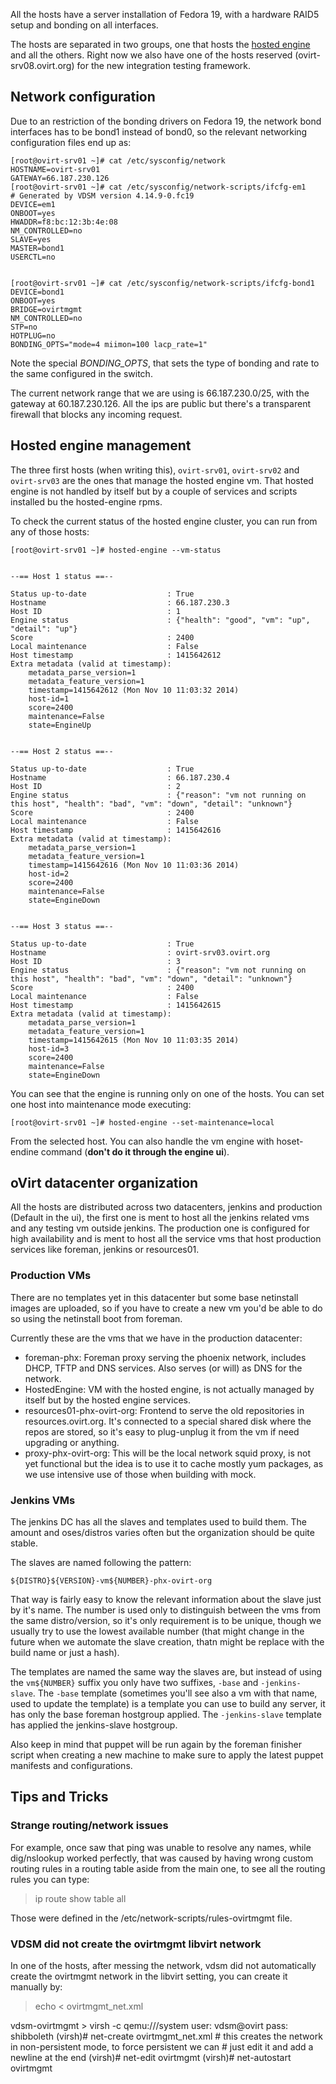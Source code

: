 All the hosts have a server installation of Fedora 19, with a hardware
RAID5 setup and bonding on all interfaces.

The hosts are separated in two groups, one that hosts the [hosted
engine] and all the others. Right now we also have one of the hosts
reserved (ovirt-srv08.ovirt.org) for the new integration testing
framework.

  [hosted engine]: /Hosted_Engine_Howto

Network configuration
--------------

Due to an restriction of the bonding drivers on Fedora 19, the network
bond interfaces has to be bond1 instead of bond0, so the relevant
networking configuration files end up as:


    [root@ovirt-srv01 ~]# cat /etc/sysconfig/network
    HOSTNAME=ovirt-srv01
    GATEWAY=66.187.230.126
    [root@ovirt-srv01 ~]# cat /etc/sysconfig/network-scripts/ifcfg-em1
    # Generated by VDSM version 4.14.9-0.fc19
    DEVICE=em1
    ONBOOT=yes
    HWADDR=f8:bc:12:3b:4e:08
    NM_CONTROLLED=no
    SLAVE=yes
    MASTER=bond1
    USERCTL=no


    [root@ovirt-srv01 ~]# cat /etc/sysconfig/network-scripts/ifcfg-bond1
    DEVICE=bond1
    ONBOOT=yes
    BRIDGE=ovirtmgmt
    NM_CONTROLLED=no
    STP=no
    HOTPLUG=no
    BONDING_OPTS="mode=4 miimon=100 lacp_rate=1"

Note the special *BONDING_OPTS*, that sets the type of bonding and
rate to the same configured in the switch.


The current network range that we are using is 66.187.230.0/25, with the
gateway at 60.187.230.126. All the ips are public but there's a transparent
firewall that blocks any incoming request.


Hosted engine management
-----------------------

The three first hosts (when writing this), `ovirt-srv01`,
`ovirt-srv02` and `ovirt-srv03` are the ones that manage the hosted
engine vm. That hosted engine is not handled by itself but by a couple
of services and scripts installed bu the hosted-engine rpms.

To check the current status of the hosted engine cluster, you can run
from any of those hosts:


    [root@ovirt-srv01 ~]# hosted-engine --vm-status
    
    
    --== Host 1 status ==--
    
    Status up-to-date                  : True
    Hostname                           : 66.187.230.3
    Host ID                            : 1
    Engine status                      : {"health": "good", "vm": "up", "detail": "up"}
    Score                              : 2400
    Local maintenance                  : False
    Host timestamp                     : 1415642612
    Extra metadata (valid at timestamp):
        metadata_parse_version=1
        metadata_feature_version=1
        timestamp=1415642612 (Mon Nov 10 11:03:32 2014)
        host-id=1
        score=2400
        maintenance=False
        state=EngineUp
    
    
    --== Host 2 status ==--
    
    Status up-to-date                  : True
    Hostname                           : 66.187.230.4
    Host ID                            : 2
    Engine status                      : {"reason": "vm not running on this host", "health": "bad", "vm": "down", "detail": "unknown"}
    Score                              : 2400
    Local maintenance                  : False
    Host timestamp                     : 1415642616
    Extra metadata (valid at timestamp):
        metadata_parse_version=1
        metadata_feature_version=1
        timestamp=1415642616 (Mon Nov 10 11:03:36 2014)
        host-id=2
        score=2400
        maintenance=False
        state=EngineDown
    
    
    --== Host 3 status ==--
    
    Status up-to-date                  : True
    Hostname                           : ovirt-srv03.ovirt.org
    Host ID                            : 3
    Engine status                      : {"reason": "vm not running on this host", "health": "bad", "vm": "down", "detail": "unknown"}
    Score                              : 2400
    Local maintenance                  : False
    Host timestamp                     : 1415642615
    Extra metadata (valid at timestamp):
        metadata_parse_version=1
        metadata_feature_version=1
        timestamp=1415642615 (Mon Nov 10 11:03:35 2014)
        host-id=3
        score=2400
        maintenance=False
        state=EngineDown


You can see that the engine is running only on one of the hosts. You
can set one host into maintenance mode executing:


    [root@ovirt-srv01 ~]# hosted-engine --set-maintenance=local

From the selected host. You can also handle the vm engine with
hoset-endine command (**don't do it through the engine ui**).


oVirt datacenter organization
-------------------------

All the hosts are distributed across two datacenters, jenkins and
production (Default in the ui), the first one is ment to host all the
jenkins related vms and any testing vm outside jenkins. The production
one is configured for high availability and is ment to host all the
service vms that host production services like foreman, jenkins or
resources01.

### Production VMs ###
There are no templates yet in this datacenter but some base netinstall
images are uploaded, so if you have to create a new vm you'd be able
to do so using the netinstall boot from foreman.

Currently these are the vms that we have in the production datacenter:

* foreman-phx: Foreman proxy serving the phoenix network, includes
  DHCP, TFTP and DNS services. Also serves (or will) as DNS for the
  network.
* HostedEngine: VM with the hosted engine, is not actually managed by
  itself but by the hosted engine services.
* resources01-phx-ovirt-org: Frontend to serve the old repositories in
  resources.ovirt.org. It's connected to a special shared disk where
  the repos are stored, so it's easy to plug-unplug it from the vm if
  need upgrading or anything.
* proxy-phx-ovirt-org: This will be the local network squid proxy, is
  not yet functional but the idea is to use it to cache mostly yum
  packages, as we use intensive use of those when building with mock.


### Jenkins VMs ###
The jenkins DC has all the slaves and templates used to build
them. The amount and oses/distros varies often but the organization
should be quite stable.

The slaves are named following the pattern:

    ${DISTRO}${VERSION}-vm${NUMBER}-phx-ovirt-org

That way is fairly easy to know the relevant information about the
slave just by it's name. The number is used only to distinguish
between the vms from the same distro/version, so it's only requirement
is to be unique, though we usually try to use the lowest available
number (that might change in the future when we automate the slave
creation, thatn might be replace with the build name or just a hash).


The templates are named the same way the slaves are, but instead of
using the `vm${NUMBER}` suffix you only have two suffixes, `-base` and
`-jenkins-slave`. The `-base` template (sometimes you'll see also a vm
with that name, used to update the template) is a template you can use
to build any server, it has only the base foreman hostgroup
applied. The `-jenkins-slave` template has applied the jenkins-slave
hostgroup.

Also keep in mind that puppet will be run again by the foreman
finisher script when creating a new machine to make sure to apply the
latest puppet manifests and configurations.


Tips and Tricks
---------------------------------

### Strange routing/network issues ###
For example, once saw that ping was unable to resolve any names, while
dig/nslookup worked perfectly, that was caused by having wrong custom routing
rules in a routing table aside from the main one, to see all the routing rules
you can type:

  > ip route show table all

Those were defined in the /etc/network-scripts/rules-ovirtmgmt file.


### VDSM did not create the ovirtmgmt libvirt network ###
In one of the hosts, after messing the network, vdsm did not automatically
create the ovirtmgmt network in the libvirt setting, you can create it manually
by:

  > echo <<EOC > ovirtmgmt_net.xml
  <network>
    <name>vdsm-ovirtmgmt</name>
    <forward mode='bridge'/>
    <bridge name='ovirtmgmt'/>
  </network>
  > virsh -c qemu:///system
  user: vdsm@ovirt
  pass: shibboleth
  (virsh)# net-create ovirtmgmt_net.xml
  # this creates the network in non-persistent mode, to force persistent we can 
  # just edit it and add a newline at the end
  (virsh)# net-edit ovirtmgmt
  (virsh)# net-autostart ovirtmgmt
